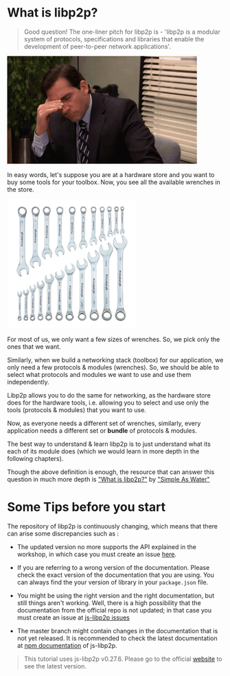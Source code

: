 # What is libp2p?

> Good question! The one-liner pitch for libp2p is - 'libp2p is a modular system of protocols, specifications and libraries that enable the development of peer-to-peer network applications'.

![Explain me like I'm five](./assets/explain-me.gif)

In easy words, let's suppose you are at a hardware store and you want to buy some tools for your toolbox. Now, you see all the available wrenches in the store.

![Wrenches](./assets/wrenches.jpg)

For most of us, we only want a few sizes of wrenches. So, we pick only the ones that we want.

Similarly, when we build a networking stack (toolbox) for our application, we only need a few protocols & modules (wrenches). So, we should be able to select what protocols and modules we want to use and use them independently.

Libp2p allows you to do the same for networking, as the hardware store does for the hardware tools, i.e. allowing you to select and use only the tools (protocols & modules) that you want to use.

Now, as everyone needs a different set of wrenches, similarly, every application needs a different set or **bundle** of protocols & modules.

The best way to understand & learn libp2p is to just understand what its each of its module does (which we would learn in more depth in the following chapters).

Though the above definition is enough, the resource that can answer this question in much more depth is ["What is libp2p?"](https://simpleaswater.com/what-is-libp2p/) by ["Simple As Water"](https://simpleaswater.com/)

# Some Tips before you start

The repository of libp2p is continuously changing, which means that there can arise some discrepancies such as :

- The updated version no more supports the API explained in the workshop, in which case you must create an issue [here](https://github.com/shresthagrawal/jslibp2p-chat-tutorial/issues).

- If you are referring to a wrong version of the documentation. Please check the exact version of the documentation that you are using. You can always find the your version of library in your `package.json` file.

- You might be using the right version and the right documentation, but still things aren't working. Well, there is a high possibility that the documentation from the official repo is not updated; in that case you must create an issue at [js-libp2p issues](https://github.com/libp2p/js-libp2p/)

- The master branch might contain changes in the documentation that is not yet released. It is recommended to check the latest documentation at [npm documentation](https://www.npmjs.com/package/libp2p) of js-libp2p.

> This tutorial uses js-libp2p v0.27.6. Please go to the official
> [website](https://docs.libp2p.io) to see the latest version.

